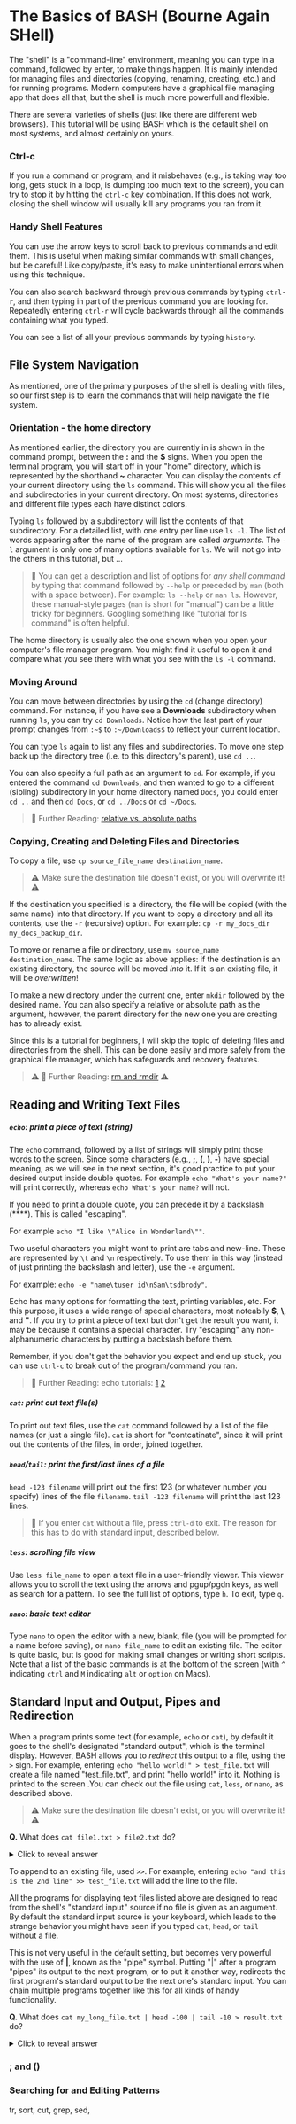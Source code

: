 # The Basics of BASH (Bourne Again SHell)

The "shell" is a "command-line" environment, meaning you can type in a command, followed by enter, to make things happen. It is mainly intended for managing files and directories (copying, renaming, creating, etc.) and for running programs. Modern computers have a graphical file managing app that does all that, but the shell is much more powerfull and flexible.

There are several varieties of shells (just like there are different web browsers). This tutorial will be using BASH which is the default shell on most systems, and almost certainly on yours.

### Ctrl-c
If you run a command or program, and it misbehaves (e.g., is taking way too long, gets stuck in a loop, is dumping too much text to the screen), you can try to stop it by hitting the `ctrl-c` key combination. If this does not work, closing the shell window will usually kill any programs you ran from it.

### Handy Shell Features
You can use the arrow keys to scroll back to previous commands and edit them. This is useful when making similar commands with small changes, but be careful! Like copy/paste, it's easy to make unintentional errors when using this technique.

You can also search backward through previous commands by typing `ctrl-r`, and then typing in part of the previous command you are looking for. Repeatedly entering `ctrl-r` will cycle backwards through all the commands containing what you typed.

You can see a list of all your previous commands by typing `history`.

## File System Navigation
As mentioned, one of the primary purposes of the shell is dealing with files, so our first step is to learn the commands that will help navigate the file system.

### Orientation - the home directory
As mentioned earlier, the directory you are currently in is shown in the command prompt, between the **:** and the **$** signs.
When you open the terminal program, you will start off in your "home" directory, which is represented by the shorthand **~** character.
You can display the contents of your current directory using the `ls` command. This will show you all the files and subdirectories
in your current directory. On most systems, directories and different file types each have distinct colors.

Typing `ls` followed by a subdirectory will list the contents of that subdirectory.
For a detailed list, with one entry per line use `ls -l`. The list of words appearing after the name of the program are called _arguments_. The `-l` argument is only one of many options available for `ls`. We will not go into the others in this tutorial, but ...

>  📝 You can get a description and list of options for *any shell command* by typing that command followed by `--help` or preceded by `man` (both with a space between).
> For example: `ls --help` or `man ls`. However, these manual-style pages (`man` is short for "manual") can be a little tricky for beginners.
> Googling something like "tutorial for ls command" is often helpful.

The home directory is usually also the one shown when you open your computer's file manager program.
You might find it useful to open it and compare what you see there with what you see with the `ls -l` command.  

### Moving Around
You can move between directories by using the `cd` (change directory) command. For instance, if you have see a **Downloads** subdirectory when running `ls`, you can try `cd Downloads`. Notice how the last part of your prompt changes from `:~$` to `:~/Downloads$` to reflect your current location. 

You can type `ls` again to list any files and subdirectories. To move one step back up the directory tree (i.e. to this directory's parent), use `cd ..`.

You can also specify a full path as an argument to `cd`. For example, if you entered the command `cd Downloads`, and then wanted to go to a different (sibling) subdirectory in your home directory named `Docs`, you could enter `cd ..` and then `cd Docs`, or `cd ../Docs` or `cd ~/Docs`.

> 📖 Further Reading: [relative vs. absolute paths](https://linuxhandbook.com/absolute-vs-relative-path/)

### Copying, Creating and Deleting Files and Directories
To copy a file, use `cp source_file_name destination_name`.

> ⚠️ Make sure the destination file doesn't exist, or you will overwrite it! ⚠️

If the destination you specified is a directory, the file will be copied (with the same name) into that directory. If you want to copy a directory and all its contents, use the `-r` (recursive) option. For example: `cp -r my_docs_dir my_docs_backup_dir`.

To move or rename a file or directory, use `mv source_name destination_name`. The same logic as above applies: if the destination is an existing directory, the source will be moved _into_ it. If it is an existing file, it will be _overwritten_!

To make a new directory under the current one, enter `mkdir` followed by the desired name. You can also specify a relative or absolute path as the argument, however, the parent directory for the new one you are creating has to already exist. 

Since this is a tutorial for beginners, I will skip the topic of deleting files and directories from the shell. This can be done easily and more safely from the graphical file manager, which has safeguards and recovery features.

> ⚠️ 📖 Further Reading: [rm and rmdir](https://www.hostinger.com/tutorials/how-to-remove-files-and-folders-using-linux-command-line) ⚠️

## Reading and Writing Text Files

##### `echo`: print a piece of text (string)
The `echo` command, followed by a list of strings will simply print those words to the screen. Since some characters (e.g., **;**, **(**, **)**, **-**) have special meaning, as we will see in the next section, it's good practice to put your desired output inside double quotes. For example `echo "What's your name?"` will print correctly, whereas `echo What's your name?` will not.

If you need to print a double quote, you can precede it by a backslash (**\**). This is called "escaping".

For example `echo "I like \"Alice in Wonderland\""`. 

Two useful characters you might want to print are tabs and new-line. These are represented by `\t` and `\n` respectively. To use them in this way (instead of just printing the backslash and letter), use the `-e` argument.

For example: `echo -e "name\tuser id\nSam\tsdbrody"`.

Echo has many options for formatting the text, printing variables, etc. For this purpose, it uses a wide range of special characters, most noteablly **$**, **\\**, and **"**. If you try to print a piece of text but don't get the result you want, it may be because it contains a special character. Try "escaping" any non-alphanumeric characters by putting a backslash before them.

Remember, if you don't get the behavior you expect and end up stuck, you can use `ctrl-c` to break out of the program/command you ran.  

> 📖 Further Reading: echo tutorials: [1](https://earthly.dev/blog/practical-guide-to-linux-echo-cmd/) [2](https://linuxhint.com/bash_echo/)

##### `cat`: print out text file(s)
To print out text files, use the `cat` command followed by a list of the file names (or just a single file). `cat` is short for "contcatinate", since it will print out the contents of the files, in order, joined together.

##### `head`/`tail`: print the first/last lines of a file
`head -123 filename` will print out the first 123 (or whatever number you specify) lines of the file `filename`. `tail -123 filename` will print the last 123 lines.  

> 📝 If you enter `cat` without a file, press `ctrl-d` to exit. The reason for this has to do with standard input, described below.

##### `less`: scrolling file view
Use `less file_name` to open a text file in a user-friendly viewer. This viewer allows you to scroll the text using the arrows and pgup/pgdn keys, as well as search for a pattern. To see the full list of options, type `h`. To exit, type `q`.

##### `nano`: basic text editor
Type `nano` to open the editor with a new, blank, file (you will be prompted for a name before saving), or `nano file_name` to edit an existing file. The editor is quite basic, but is good for making small changes or writing short scripts. Note that a list of the basic commands is at the bottom of the screen (with `^` indicating `ctrl` and `M` indicating `alt` or `option` on Macs).

## Standard Input and Output, Pipes and Redirection

When a program prints some text (for example, `echo` or `cat`), by default it goes to the shell's designated "standard output", which is the terminal display. However, BASH allows you to _redirect_ this output to a file, using the `>` sign. For example, entering `echo "hello world!" > test_file.txt` will create a file named "test_file.txt", and print "hello world!" into it. Nothing is printed to the screen .You can check out the file using `cat`, `less`, or `nano`, as described above.

> ⚠️ Make sure the destination file doesn't exist, or you will overwrite it! ⚠️

**Q.** What does `cat file1.txt > file2.txt` do?

<details>
  <summary>Click to reveal answer</summary>
  
  > **A.** The command copies file1.txt to file2.txt, similarly to using `cp`. Also similarly, if file2.txt already existed, it would be overwritten with the content of file1.txt.
</details>


To append to an existing file, used `>>`. For example, entering `echo "and this is the 2nd line" >> test_file.txt` will add the line to the file.

All the programs for displaying text files listed above are designed to read from the shell's "standard input" source if no file is given as an argument. By default the standard input source is your keyboard, which leads to the strange behavior you might have seen if you typed `cat`, `head`, or `tail` without a file.

This is not very useful in the default setting, but becomes very powerful with the use of **|**, known as the "pipe" symbol. Putting "|" after a program "pipes" its output to the next program, or to put it another way, redirects the first program's standard output to be the next one's standard input. You can chain multiple programs together like this for all kinds of handy functionality.

**Q.** What does `cat my_long_file.txt | head -100 | tail -10 > result.txt` do?

<details>
  <summary>Click to reveal answer</summary>
  
  > **A.** The command copies lines 91 through 100 of my_long_file.txt into result.txt: `cat` prints the whole file, which gets piped to `head`, which prints only the first 100 lines, which get piped to `tail`, which prints the last 10 of those 100 lines (i.e., lines 91-100 of the original file), which get redirected into result.txt. 
</details>


### ; and ()

### Searching for and Editing Patterns
tr, sort, cut, grep, sed, 
